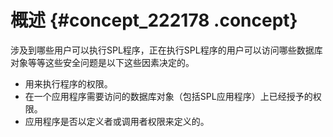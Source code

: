 # 概述 {#concept_222178 .concept}

涉及到哪些用户可以执行SPL程序，正在执行SPL程序的用户可以访问哪些数据库对象等等这些安全问题是以下这些因素决定的。

-   用来执行程序的权限。
-   在一个应用程序需要访问的数据库对象（包括SPL应用程序）上已经授予的权限。
-   应用程序是否以定义者或调用者权限来定义的。

